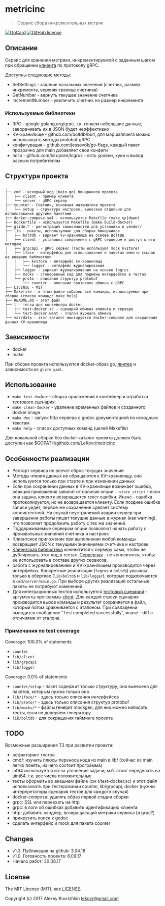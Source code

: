 # metricinc

> Сервис сбора инкрементальных метрик

[![GoCard][1]][2]
[![GitHub license][3]][4]

[1]: https://goreportcard.com/badge/LeKovr/metricinc
[2]: https://goreportcard.com/report/github.com/LeKovr/metricinc
[3]: https://img.shields.io/badge/license-MIT-blue.svg
[4]: LICENSE

## Описание

Сервис для хранения метрики, инкрементируемой с заданным шагом при обращении [клиента](cmd/client) по протоколу gRPC.

Доступны следующие методы:

* SetSettings - задание начальных значений (счетчик, размер инкремента, верхняя граница счетчика)
* GetNumber - вернуть текущее значение счетчика
* IncrementNumber - увеличить счетчик на размер инкремента

### Используемые библиотеки

* RPC - google.golang.org/grpc, т.к. гоняем небольшие данные, заворачивать их в JSON будет неэффективно
* KV-хранилище - github.com/boltdb/bolt, для маршаллинга можно использовать методы protobuf gRPC
* конфигурация - github.com/jessevdk/go-flags, каждый пакет прозрачно для main добавляет свои конфиги
* логи - github.com/sirupsen/logrus - есть уровни, хуки и вывод разным потребителям

## Структура проекта

```
.
├── cmd - исходный код (main.go) бинарников проекта
│   ├── client - пример клиента
│   └── server - gRPC cервер
├── counter - Счетчик, основная математика проекта
│   └── setup - структура настроек, вынесена отдельно для использования другими пакетами
├── docker-compose.yml - используется Makefile (make up|down)
├── Dockerfile - используется Makefile (make build-docker)
├── glide.* - регистрация зависимостей для установки в vendor/
├── lib - пакеты, используемые для сборки бинарников
│   ├── boltdb - вариант kv-хранилища на основе BoltDB
│   ├── client - установка соединения с gRPC сервером и доступ к его методам
│   ├── grpcapi - gRPC сервис (тесты используют mock kvstore)
│   ├── iface - интерфейсы для использования в пакетах вместо ссылок на внешние библиотеки
│   │   ├── kvstore - интерфейс kv-хранилища
│   │   └── logger - интерфейс журналирования
│   ├── logger - вариант журналирования на основе logrus
│   ├── mocks - сгенеренный код для подмены интерфейсов в тестах
│   └── proto - описания структур protobuf
│       └── counter - описание протокола обмена с gRPC
├── LICENSE - MIT
├── Makefile - в этом файле собраны все команды, используемые при сборке (список команд: make help)
├── README.md - этот файл
├── t - тесты для контейнера docker
│   ├── test-docker.sc - сценарий обмена клиента и сервера
│   └── test-docker.want - эталон журнала обмена
└── var/data - этот каталог монтируется docker-compose для сохранения данных KV-хранилища

```

## Зависимости

* docker
* make

При сборке проекта используются docker-образ go, [линтер](https://github.com/golang/lint/golint) и зависимости из `glide.yaml`.

## Использование

* `make test-docker` - сборка приложений в контейнер и отработка [тестового сценария](t/test-docker.sc)
* `make clean-docker` - удаление временных файлов и созданного docker image
* `make doc` - запуск http сервера с godoc документацией по исходным текстам
* `make help` - список доступных команд (целей Makefile)

Для локальной сборки без docker каталог проекта должен быть доступен как $GOPATH/github.com/LeKovr/metricinc

## Особенности реализации

* Рестарт сервиса не влечет сброс текущих значений
* Методы чтения данных не обращаются к KV-хранилищу, оно используется только при старте и при изменении данных
* Если при сохранении данных в KV-хранилище возникает ошибка, реакция приложения зависит от наличия опции `--store_strict` - если она задана, клиенту возвращается текст ошибки. Иначе - ошибка протоколируется, но не возвращается клиенту. Если позднее ошибка записи уйдет, первое же сохранение сделает систему консистентной. На случай неустранимой аварии сервер при завершении работы пишет текущие данные в журнал (как warning), что позволяет продолжить работу с тех же значений.
* Поддерживаемые сервером опции позволяют начать работу с произвольных значений счетчика и настроек
* Клиентское приложение при выполнении любой команды возвращает JSON с текущими значениями счетчика и настроек
* [Клиентская библиотека](lib/client) коннектится к серверу сама, чтобы не дублировать этот код в тестах. [Серверная](lib/grpcapi) - не коннектится, чтобы ее использовать в составе других сервисов.
* работа с журналированием и KV-хранилищем производится через интерфейсы. Конкретные реализации (`logrus` и `boltdb`) указаны только в обертках (`lib/boltdb` и `lib/logger`), которые подключаются в `cmd/server/main.go`. При выборе других реализаций остальные пакеты не потребуют изменений.
* Для интеграционных тестов используется [тестовый сценарий](t/test-docker.sc) - аргументы программы [client](cmd/client). Для каждой строки сценария производится вызов команды и результат сохраняется в файл, который потом сравнивается с эталоном. При совпадении выводится сообщение "Test completed successfully", иначе - diff с отличиями от эталона.

### Примечания по test coverage

Coverage: 100.0% of statements

* `counter`
* `lib/client`
* `lib/grpcapi`
* `lib/logger`

Coverage: 0.0% of statements

* `counter/setup` - пакет содержит только структуру, она вынесена для пакетов, которым нужна только она
* `lib/iface/*` - здесь только описания интерфейсов
* `lib/proto/*` - здесь только описания структур protobuf
* `lib/mocks/*` - файлы генерит mockgen, для них можно написать тесты, если не доверяем генератору
* `lib/boltdb` - для сокращения тайминга проекта

## TODO

Возможные расширения ТЗ при развитии проекта:

* рефакторинг тестов
* cmd/: изучить плюсы переноса кода из main в lib/ (сейчас из main легко понять, из чего состоит программа)
* int64 используется из-за уточнения задачи, м.б. стоит переделать на uint64, т.к. все числа положительные
* тесты оформить во внешнем файле (см t/test-docker.sc) и этот файл использовать при тестировании counter, lib/grpcapi, docker (нужны интерпретаторы сценария тестов для каждого случая)
* docker-compose: удалять образ первой стадии сборки
* grpc: SSL или переехать на http
* grpc: в логи об ошибках добавить идентификацию клиента
* http: добавить хэндлер, возвращающий метрики сервиса (и grpc?)
* прикрутить поиск к godoc
* сделать интерфейс и mock для пакета counter

## Changes

* v1.3, Публикация на github: 3.04.18
* v1.0, Готовность проекта: 6.09.17
* Начало работ: 30.08.17

## License

The MIT License (MIT), see [LICENSE](LICENSE).

Copyright (c) 2017 Alexey Kovrizhkin lekovr@gmail.com
